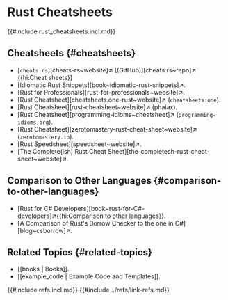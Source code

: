 # Rust Cheatsheets

{{#include rust_cheatsheets.incl.md}}

## Cheatsheets {#cheatsheets}

- [`cheats.rs`][cheats-rs~website]↗ [(GitHub)][cheats.rs~repo]↗.{{hi:Cheat sheets}}
- [Idiomatic Rust Snippets][book~idiomatic-rust-snippets]↗.
- [Rust for Professionals][rust-for-professionals~website]↗.
- [Rust Cheatsheet][cheatsheets.one-rust~website]↗ (`cheatsheets.one`).
- [Rust Cheatsheet][rust-cheatsheet~website]↗ (phaiax).
- [Rust Cheatsheet][programming-idioms~cheatsheet]↗ (`programming-idioms.org`).
- [Rust Cheatsheet][zerotomastery-rust-cheat-sheet~website]↗ (`zerotomastery.io`).
- [Rust Speedsheet][speedsheet~website]↗.
- [The Complete(ish) Rust Cheat Sheet][the-completesh-rust-cheat-sheet~website]↗.

## Comparison to Other Languages {#comparison-to-other-languages}

- [Rust for C# Developers][book~rust-for-C#-developers]↗{{hi:Comparison to other languages}}.
- [A Comparison of Rust's Borrow Checker to the one in C#][blog~csborrow]↗.

## Related Topics {#related-topics}

- [[books | Books]].
- [[example_code | Example Code and Templates]].

{{#include refs.incl.md}}
{{#include ../refs/link-refs.md}}

<div class="hidden">
</div>
